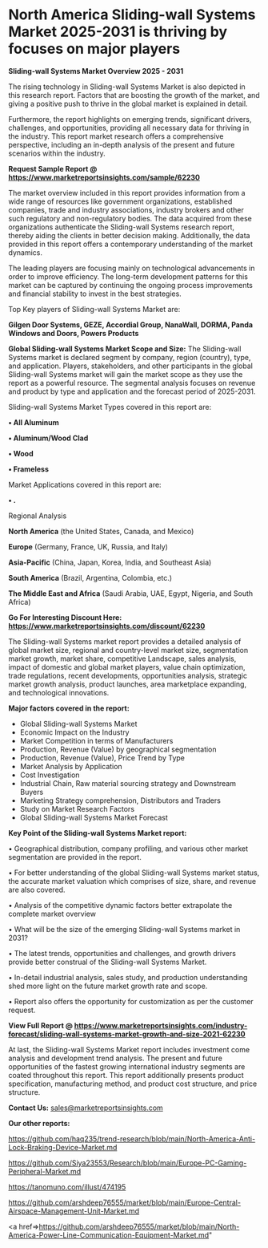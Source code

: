 # North America Sliding-wall Systems Market 2025-2031 is thriving by focuses on major players

<Strong> Sliding-wall Systems Market Overview 2025 - 2031</strong>

The rising technology in Sliding-wall Systems Market is also depicted in this research report. Factors that are boosting the growth of the market, and giving a positive push to thrive in the global market is explained in detail.

Furthermore, the report highlights on emerging trends, significant drivers, challenges, and opportunities, providing all necessary data for thriving in the industry. This report market research offers a comprehensive perspective, including an in-depth analysis of the present and future scenarios within the industry.

<strong>Request Sample Report @ <a href=https://www.marketreportsinsights.com/sample/62230>https://www.marketreportsinsights.com/sample/62230</a></strong>

The market overview included in this report provides information from a wide range of resources like government organizations, established companies, trade and industry associations, industry brokers and other such regulatory and non-regulatory bodies. The data acquired from these organizations authenticate the Sliding-wall Systems research report, thereby aiding the clients in better decision making. Additionally, the data provided in this report offers a contemporary understanding of the market dynamics.

The leading players are focusing mainly on technological advancements in order to improve efficiency. The long-term development patterns for this market can be captured by continuing the ongoing process improvements and financial stability to invest in the best strategies.

Top Key players of Sliding-wall Systems Market are:

<strong>Gilgen Door Systems, GEZE, Accordial Group, NanaWall, DORMA, Panda Windows and Doors, Powers Products</strong>

<strong><b>Global Sliding-wall Systems Market Scope and Size:</b></strong>
The Sliding-wall Systems market is declared segment by company, region (country), type, and application. Players, stakeholders, and other participants in the global Sliding-wall Systems market will gain the market scope as they use the report as a powerful resource. The segmental analysis focuses on revenue and product by type and application and the forecast period of 2025-2031.

Sliding-wall Systems Market Types covered in this report are:

<strong>• All Aluminum

• Aluminum/Wood Clad

• Wood

• Frameless</strong>

Market Applications covered in this report are:

<strong>• .</strong> 

Regional Analysis

<strong>North America</strong> (the United States, Canada, and Mexico)

<strong>Europe</strong> (Germany, France, UK, Russia, and Italy)

<strong>Asia-Pacific</strong> (China, Japan, Korea, India, and Southeast Asia)

<strong>South America</strong> (Brazil, Argentina, Colombia, etc.)

<strong>The Middle East and Africa</strong> (Saudi Arabia, UAE, Egypt, Nigeria, and South Africa)

<strong>Go For Interesting Discount Here: <a href=https://www.marketreportsinsights.com/discount/62230>https://www.marketreportsinsights.com/discount/62230</a></strong>

The Sliding-wall Systems market report provides a detailed analysis of global market size, regional and country-level market size, segmentation market growth, market share, competitive Landscape, sales analysis, impact of domestic and global market players, value chain optimization, trade regulations, recent developments, opportunities analysis, strategic market growth analysis, product launches, area marketplace expanding, and technological innovations.

<strong><b>Major factors covered in the report:</b></strong>
<ul>
  <li>Global Sliding-wall Systems Market </li>
  <li>Economic Impact on the Industry</li>
  <li>Market Competition in terms of Manufacturers</li>
  <li>Production, Revenue (Value) by geographical segmentation</li>
  <li>Production, Revenue (Value), Price Trend by Type</li>
  <li>Market Analysis by Application</li>
  <li>Cost Investigation</li>
  <li>Industrial Chain, Raw material sourcing strategy and Downstream Buyers</li>
  <li>Marketing Strategy comprehension, Distributors and Traders</li>
  <li>Study on Market Research Factors</li>
  <li>Global Sliding-wall Systems Market Forecast</li>
</ul>

<strong><b>Key Point of the Sliding-wall Systems Market report:</b></strong>

• Geographical distribution, company profiling, and various other market segmentation are provided in the report.

• For better understanding of the global Sliding-wall Systems market status, the accurate market valuation which comprises of size, share, and revenue are also covered.

• Analysis of the competitive dynamic factors better extrapolate the complete market overview

• What will be the size of the emerging Sliding-wall Systems market in 2031?

• The latest trends, opportunities and challenges, and growth drivers provide better construal of the Sliding-wall Systems Market.

• In-detail industrial analysis, sales study, and production understanding shed more light on the future market growth rate and scope.

• Report also offers the opportunity for customization as per the customer request.

<strong><b>View Full Report @ <a href=https://www.marketreportsinsights.com/industry-forecast/sliding-wall-systems-market-growth-and-size-2021-62230>https://www.marketreportsinsights.com/industry-forecast/sliding-wall-systems-market-growth-and-size-2021-62230</a></b></strong>


At last, the Sliding-wall Systems Market report includes investment come analysis and development trend analysis. The present and future opportunities of the fastest growing international industry segments are coated throughout this report. This report additionally presents product specification, manufacturing method, and product cost structure, and price structure.

<strong>Contact Us:</strong>
sales@marketreportsinsights.com

<strong>Our other reports:</strong>

<a href=https://github.com/haq235/trend-research/blob/main/North-America-Anti-Lock-Braking-Device-Market.md>https://github.com/haq235/trend-research/blob/main/North-America-Anti-Lock-Braking-Device-Market.md</a>

<a href=https://github.com/Siya23553/Research/blob/main/Europe-PC-Gaming-Peripheral-Market.md>https://github.com/Siya23553/Research/blob/main/Europe-PC-Gaming-Peripheral-Market.md</a>

<a href=https://tanomuno.com/illust/474195>https://tanomuno.com/illust/474195</a>

<a href=https://github.com/arshdeep76555/market/blob/main/Europe-Central-Airspace-Management-Unit-Market.md>https://github.com/arshdeep76555/market/blob/main/Europe-Central-Airspace-Management-Unit-Market.md</a>

<a href=>https://github.com/arshdeep76555/market/blob/main/North-America-Power-Line-Communication-Equipment-Market.md</a>"
